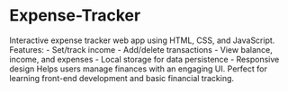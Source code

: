 # Expense-Tracker
Interactive expense tracker web app using HTML, CSS, and JavaScript. Features: - Set/track income - Add/delete transactions - View balance, income, and expenses - Local storage for data persistence - Responsive design  Helps users manage finances with an engaging UI. Perfect for learning front-end development and basic financial tracking.
